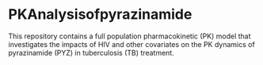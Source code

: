 # PKAnalysisofpyrazinamide
This repository contains a full population pharmacokinetic (PK) model that investigates the impacts of HIV and other covariates on the PK dynamics of pyrazinamide (PYZ) in  tuberculosis (TB) treatment. 
